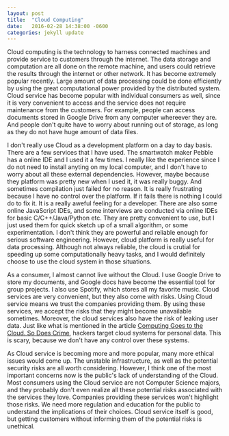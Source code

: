 ```yaml
---
layout: post
title:  "Cloud Computing"
date:   2016-02-28 14:38:00 -0600
categories: jekyll update
---
```


Cloud computing is the technology to harness connected machines and provide service to customers through the internet. The data storage and computation are all done on the remote machine, and users could retrieve the results through the internet or other network. It has become extremely popular recently. Large amount of data processing could be done efficiently by using the great computational power provided by the distributed system. Cloud service has become popular with individual consumers as well, since it is very convenient to access and the service does not require maintenance from the customers. For example, people can access documents stored in Google Drive from any computer whereever they are. And people don't quite have to worry about running out of storage, as long as they do not have huge amount of data files.

I don't really use Cloud as a development platform on a day to day basis. There are a few services that I have used. The smartwatch maker Pebble has a online IDE and I used it a few times. I really like the experience since I do not need to install anyting on my local computer, and I don't have to worry about all these external dependencies. However, maybe because they platform was pretty new when I used it, it was really buggy. And sometimes compilation just failed for no reason. It is really frustrating because I have no control over the platform. If it fails there is nothing I could do to fix it. It is a really aweful feeling for a developer. There are also some online JavaScript IDEs, and some interviews are conducted via online IDEs for basic C/C++/Java/Python etc. They are pretty convenient to use, but I just used them for quick sketch up of a small algorithm, or some experimentation. I don't think they are powerful and reliable enough for serious software engineering. However, cloud platform is really useful for data processing. Although not always reliable, the cloud is crutial for speeding up some computationally heavy tasks, and I would definitely choose to use the cloud system in those situations.

As a consumer, I almost cannot live without the Cloud. I use Google Drive to store my documents, and Google docs have become the essential tool for group projects. I also use Spotify, which stores all my favorite music. Cloud services are very convenient, but they also come with risks. Using Cloud service means we trust the companies providing them. By using these services, we accept the risks that they might become unavailable sometimes. Moreover, the cloud services also have the risk of leaking user data. Just like what is mentioned in the article <a href="http://bits.blogs.nytimes.com/2014/12/02/computing-goes-to-the-cloud-so-does-crime/?_r=0">Computing Goes to the Cloud. So Does Crime</a>, hackers target cloud systems for personal data. This is scary, because we don't have any control over these systems.

As Cloud service is becoming more and more popular, many more ethical issues would come up. The unstable infrastructure, as well as the potential security risks are all worth considering. However, I think one of the most important concerns now is the public's lack of understanding of the Cloud. Most consumers using the Cloud service are not Computer Science majors, and they probably don't even realize all these potential risks associated with the services they love. Companies providing these services won't highlight those risks. We need more regulation and education for the public to understand the implications of their choices. Cloud service itself is good, but getting customers without informing them of the potential risks is unethical.



